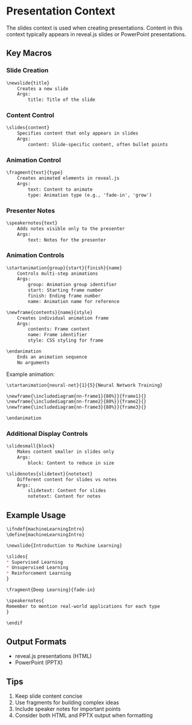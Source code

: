 # Presentation Context

The slides context is used when creating presentations. Content in this context typically appears in reveal.js slides or PowerPoint presentations.

## Key Macros

### Slide Creation
```markdown
\newslide{title}
    Creates a new slide
    Args:
        title: Title of the slide
```

### Content Control
```markdown
\slides{content}
    Specifies content that only appears in slides
    Args:
        content: Slide-specific content, often bullet points
```

### Animation Control
```markdown
\fragment{text}{type}
    Creates animated elements in reveal.js
    Args:
        text: Content to animate
        type: Animation type (e.g., 'fade-in', 'grow')
```

### Presenter Notes
```markdown
\speakernotes{text}
    Adds notes visible only to the presenter
    Args:
        text: Notes for the presenter
```

### Animation Controls

```markdown
\startanimation{group}{start}{finish}{name}
    Controls multi-step animations
    Args:
        group: Animation group identifier
        start: Starting frame number
        finish: Ending frame number
        name: Animation name for reference

\newframe{contents}{name}{style}
    Creates individual animation frame
    Args:
        contents: Frame content
        name: Frame identifier
        style: CSS styling for frame

\endanimation
    Ends an animation sequence
    No arguments
```

Example animation:
```markdown
\startanimation{neural-net}{1}{5}{Neural Network Training}

\newframe{\includediagram{nn-frame1}{80%}}{frame1}{}
\newframe{\includediagram{nn-frame2}{80%}}{frame2}{}
\newframe{\includediagram{nn-frame3}{80%}}{frame3}{}

\endanimation
```

### Additional Display Controls

```markdown
\slidesmall{block}
    Makes content smaller in slides only
    Args:
        block: Content to reduce in size

\slidenotes{slidetext}{notetext}
    Different content for slides vs notes
    Args:
        slidetext: Content for slides
        notetext: Content for notes
```

## Example Usage

```markdown
\ifndef{machineLearningIntro}
\define{machineLearningIntro}

\newslide{Introduction to Machine Learning}

\slides{
* Supervised Learning
* Unsupervised Learning
* Reinforcement Learning
}

\fragment{Deep Learning}{fade-in}

\speakernotes{
Remember to mention real-world applications for each type
}

\endif
```

## Output Formats

- reveal.js presentations (HTML)
- PowerPoint (PPTX)

## Tips

1. Keep slide content concise
2. Use fragments for building complex ideas
3. Include speaker notes for important points
4. Consider both HTML and PPTX output when formatting

